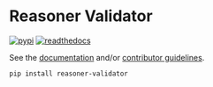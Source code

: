 # Reasoner Validator

[![pypi](https://github.com/NCATSTranslator/reasoner-validator/workflows/pypi/badge.svg)](https://pypi.org/project/reasoner-validator/)
[![readthedocs](https://readthedocs.org/projects/reasoner-validator/badge/)](https://reasoner-validator.readthedocs.io/)

See the [documentation](https://reasoner-validator.readthedocs.io/) and/or [contributor guidelines](https://github.com/NCATSTranslator/reasoner-validator/blob/master/.github/CONTRIBUTING.md).

```text
pip install reasoner-validator
```
